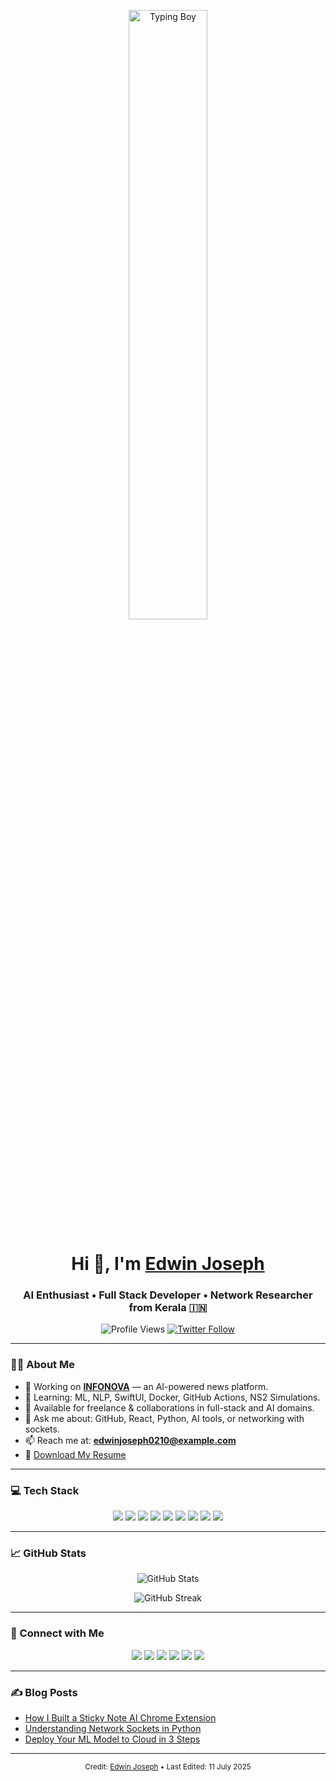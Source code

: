 <p align="center">
  <img src="https://media.giphy.com/media/SWoSkN6DxTszqIKEqv/giphy.gif" alt="Typing Boy" width="50%" />
</p>

<h1 align="center">Hi 👋, I'm <a href="https://edwinjoseph0210.github.io/" target="_blank">Edwin Joseph</a></h1>
<h3 align="center">AI Enthusiast • Full Stack Developer • Network Researcher from Kerala 🇮🇳</h3>

<p align="center">
  <img src="https://komarev.com/ghpvc/?username=Edwinjoseph0210&label=Profile%20views&color=0e75b6&style=flat" alt="Profile Views" />
  <a href="https://twitter.com/edwinjoseph0210" target="_blank">
    <img src="https://img.shields.io/twitter/follow/edwinjoseph0210?logo=twitter&style=flat-square" alt="Twitter Follow" />
  </a>
</p>

---

### 👨‍💻 About Me

<ul>
  <li>🚀 Working on <strong><a href="https://github.com/Edwinjoseph0210/INFONOVA" target="_blank">INFONOVA</a></strong> — an AI-powered news platform.</li>
  <li>🌱 Learning: ML, NLP, SwiftUI, Docker, GitHub Actions, NS2 Simulations.</li>
  <li>🤝 Available for freelance & collaborations in full-stack and AI domains.</li>
  <li>💬 Ask me about: GitHub, React, Python, AI tools, or networking with sockets.</li>
  <li>📫 Reach me at: <a href="mailto:edwinjoseph0210@example.com"><strong>edwinjoseph0210@example.com</strong></a></li>
  <li>📄 <a href="https://github.com/Edwinjoseph0210/Edwinjoseph0210/blob/main/EdwinJoseph_Resume.pdf" target="_blank">Download My Resume</a></li>
</ul>

---

### 💻 Tech Stack

<p align="center">
  <img src="https://img.shields.io/badge/javascript-%23323330.svg?style=for-the-badge&logo=javascript&logoColor=%23F7DF1E" />
  <img src="https://img.shields.io/badge/react-%2320232a.svg?style=for-the-badge&logo=react&logoColor=%2361DAFB" />
  <img src="https://img.shields.io/badge/next.js-black?style=for-the-badge&logo=next.js&logoColor=white" />
  <img src="https://img.shields.io/badge/python-3670A0?style=for-the-badge&logo=python&logoColor=ffdd54" />
  <img src="https://img.shields.io/badge/docker-%230db7ed.svg?style=for-the-badge&logo=docker&logoColor=white" />
  <img src="https://img.shields.io/badge/github%20actions-%232671E5.svg?style=for-the-badge&logo=githubactions&logoColor=white" />
  <img src="https://img.shields.io/badge/firebase-%23039BE5.svg?style=for-the-badge&logo=firebase" />
  <img src="https://img.shields.io/badge/anaconda-%2344A833.svg?style=for-the-badge&logo=anaconda&logoColor=white" />
  <img src="https://img.shields.io/badge/figma-%23F24E1E.svg?style=for-the-badge&logo=figma&logoColor=white" />
</p>

---

### 📈 GitHub Stats

<p align="center">
  <img src="https://github-readme-stats.vercel.app/api?username=Edwinjoseph0210&theme=dark&show_icons=true&count_private=true&include_all_commits=true" alt="GitHub Stats" />
</p>

<p align="center">
  <img src="https://github-readme-streak-stats.herokuapp.com/?user=Edwinjoseph0210&theme=dark" alt="GitHub Streak" />
</p>

---

### 🔗 Connect with Me

<p align="center">
  <a href="https://linkedin.com/in/edwinjoseph0210"><img src="https://img.icons8.com/doodle/40/000000/linkedin--v2.png" /></a>
  <a href="https://github.com/Edwinjoseph0210"><img src="https://img.icons8.com/doodle/40/000000/github--v1.png" /></a>
  <a href="https://dev.to/edwinjoseph0210"><img src="https://img.icons8.com/external-sketchy-juicy-fish/0.6x/external-blog-online-services-sketchy-sketchy-juicy-fish.png" /></a>
  <a href="https://instagram.com/edwinjoseph0210"><img src="https://img.icons8.com/doodle/40/000000/instagram-new--v2.png" /></a>
  <a href="https://twitter.com/edwinjoseph0210"><img src="https://img.icons8.com/doodle/1x/twitter-squared--v2.png" /></a>
  <a href="https://www.youtube.com/channel/YOUR_CHANNEL_ID"><img src="https://img.icons8.com/doodle/1x/youtube--v2.png" /></a>
</p>

---

### ✍️ Blog Posts

<ul>
  <li><a href="https://dev.to/edwinjoseph0210/how-i-built-a-sticky-note-ai-extension">How I Built a Sticky Note AI Chrome Extension</a></li>
  <li><a href="https://dev.to/edwinjoseph0210/understanding-network-sockets-in-python">Understanding Network Sockets in Python</a></li>
  <li><a href="https://dev.to/edwinjoseph0210/deploy-your-ml-model-to-cloud-in-3-easy-steps">Deploy Your ML Model to Cloud in 3 Steps</a></li>
</ul>

---

<p align="center">
  <sub>Credit: <a href="https://github.com/Edwinjoseph0210">Edwin Joseph</a> • Last Edited: 11 July 2025</sub>
</p>
